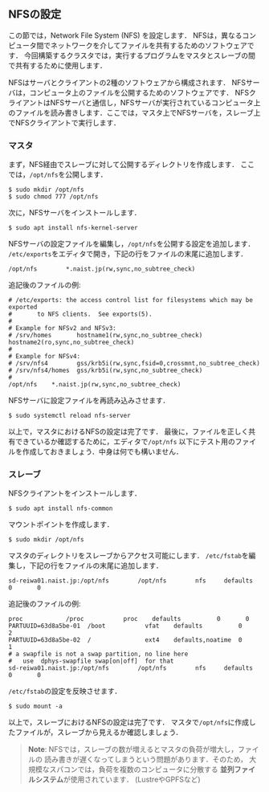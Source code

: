 ## NFSの設定

この節では，Network File System (NFS) を設定します．
NFSは，異なるコンピュータ間でネットワークを介してファイルを共有するためのソフトウェアです．
今回構築するクラスタでは，実行するプログラムをマスタとスレーブの間で共有するために使用します．

NFSはサーバとクライアントの2種のソフトウェアから構成されます．
NFSサーバは，コンピュータ上のファイルを公開するためのソフトウェアです．
NFSクライアントはNFSサーバと通信し，NFSサーバが実行されているコンピュータ上のファイルを読み書きします．ここでは，マスタ上でNFSサーバを，スレーブ上でNFSクライアントで実行します．

### マスタ

まず，NFS経由でスレーブに対して公開するディレクトリを作成します．
ここでは，`/opt/nfs`を公開します．

```text
$ sudo mkdir /opt/nfs
$ sudo chmod 777 /opt/nfs
```

次に，NFSサーバをインストールします．

```text
$ sudo apt install nfs-kernel-server
```

NFSサーバの設定ファイルを編集し，`/opt/nfs`を公開する設定を追加します．
`/etc/exports`をエディタで開き，下記の行をファイルの末尾に追加します．

```text
/opt/nfs        *.naist.jp(rw,sync,no_subtree_check)
```

追記後のファイルの例:

```text
# /etc/exports: the access control list for filesystems which may be exported
#		to NFS clients.  See exports(5).
#
# Example for NFSv2 and NFSv3:
# /srv/homes       hostname1(rw,sync,no_subtree_check) hostname2(ro,sync,no_subtree_check)
#
# Example for NFSv4:
# /srv/nfs4        gss/krb5i(rw,sync,fsid=0,crossmnt,no_subtree_check)
# /srv/nfs4/homes  gss/krb5i(rw,sync,no_subtree_check)
#
/opt/nfs	*.naist.jp(rw,sync,no_subtree_check)
```

NFSサーバに設定ファイルを再読み込みさせます．

```text
$ sudo systemctl reload nfs-server
```

以上で，マスタにおけるNFSの設定は完了です．
最後に，ファイルを正しく共有できているか確認するために，エディタで`/opt/nfs`
以下にテスト用のファイルを作成しておきましょう．中身は何でも構いません．

### スレーブ

NFSクライアントをインストールします．

```text
$ sudo apt install nfs-common
```

マウントポイントを作成します．

```text
$ sudo mkdir /opt/nfs
```

マスタのディレクトリをスレーブからアクセス可能にします．
`/etc/fstab`を編集し，下記の行をファイルの末尾に追加します．

```text
sd-reiwa01.naist.jp:/opt/nfs        /opt/nfs        nfs     defaults        0       0
```

追記後のファイルの例:

```text
proc            /proc           proc    defaults          0       0
PARTUUID=63d8a5be-01  /boot           vfat    defaults          0       2
PARTUUID=63d8a5be-02  /               ext4    defaults,noatime  0       1
# a swapfile is not a swap partition, no line here
#   use  dphys-swapfile swap[on|off]  for that
sd-reiwa01.naist.jp:/opt/nfs        /opt/nfs        nfs     defaults        0       0
```

`/etc/fstab`の設定を反映させます．

``` text
$ sudo mount -a
```

以上で，スレーブにおけるNFSの設定は完了です．
マスタで`/opt/nfs`に作成したファイルが，スレーブから見えるか確認しましょう．

> **Note**: NFSでは，スレーブの数が増えるとマスタの負荷が増大し，ファイルの
> 読み書きが遅くなってしまうという問題があります．そのため，
> 大規模なスパコンでは，負荷を複数のコンピュータに分散する
> **並列ファイルシステム**が使用されています． (LustreやGPFSなど)
